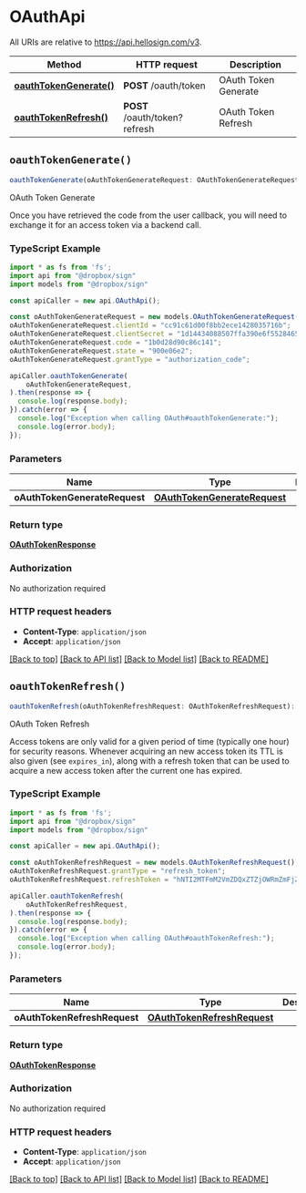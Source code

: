 # OAuthApi

All URIs are relative to https://api.hellosign.com/v3.

| Method | HTTP request | Description |
| ------------- | ------------- | ------------- |
| [**oauthTokenGenerate()**](OAuthApi.md#oauthTokenGenerate) | **POST** /oauth/token | OAuth Token Generate |
| [**oauthTokenRefresh()**](OAuthApi.md#oauthTokenRefresh) | **POST** /oauth/token?refresh | OAuth Token Refresh |


## `oauthTokenGenerate()`

```typescript
oauthTokenGenerate(oAuthTokenGenerateRequest: OAuthTokenGenerateRequest): OAuthTokenResponse
```

OAuth Token Generate

Once you have retrieved the code from the user callback, you will need to exchange it for an access token via a backend call.

### TypeScript Example

```typescript
import * as fs from 'fs';
import api from "@dropbox/sign"
import models from "@dropbox/sign"

const apiCaller = new api.OAuthApi();

const oAuthTokenGenerateRequest = new models.OAuthTokenGenerateRequest();
oAuthTokenGenerateRequest.clientId = "cc91c61d00f8bb2ece1428035716b";
oAuthTokenGenerateRequest.clientSecret = "1d14434088507ffa390e6f5528465";
oAuthTokenGenerateRequest.code = "1b0d28d90c86c141";
oAuthTokenGenerateRequest.state = "900e06e2";
oAuthTokenGenerateRequest.grantType = "authorization_code";

apiCaller.oauthTokenGenerate(
    oAuthTokenGenerateRequest,
).then(response => {
  console.log(response.body);
}).catch(error => {
  console.log("Exception when calling OAuth#oauthTokenGenerate:");
  console.log(error.body);
});

```

### Parameters

|Name | Type | Description  | Notes |
| ------------- | ------------- | ------------- | ------------- |
| **oAuthTokenGenerateRequest** | [**OAuthTokenGenerateRequest**](../model/OAuthTokenGenerateRequest.md)|  | |

### Return type

[**OAuthTokenResponse**](../model/OAuthTokenResponse.md)

### Authorization

No authorization required

### HTTP request headers

- **Content-Type**: `application/json`
- **Accept**: `application/json`

[[Back to top]](#) [[Back to API list]](../../README.md#endpoints)
[[Back to Model list]](../../README.md#models)
[[Back to README]](../../README.md)

## `oauthTokenRefresh()`

```typescript
oauthTokenRefresh(oAuthTokenRefreshRequest: OAuthTokenRefreshRequest): OAuthTokenResponse
```

OAuth Token Refresh

Access tokens are only valid for a given period of time (typically one hour) for security reasons. Whenever acquiring an new access token its TTL is also given (see `expires_in`), along with a refresh token that can be used to acquire a new access token after the current one has expired.

### TypeScript Example

```typescript
import * as fs from 'fs';
import api from "@dropbox/sign"
import models from "@dropbox/sign"

const apiCaller = new api.OAuthApi();

const oAuthTokenRefreshRequest = new models.OAuthTokenRefreshRequest();
oAuthTokenRefreshRequest.grantType = "refresh_token";
oAuthTokenRefreshRequest.refreshToken = "hNTI2MTFmM2VmZDQxZTZjOWRmZmFjZmVmMGMyNGFjMzI2MGI5YzgzNmE3";

apiCaller.oauthTokenRefresh(
    oAuthTokenRefreshRequest,
).then(response => {
  console.log(response.body);
}).catch(error => {
  console.log("Exception when calling OAuth#oauthTokenRefresh:");
  console.log(error.body);
});

```

### Parameters

|Name | Type | Description  | Notes |
| ------------- | ------------- | ------------- | ------------- |
| **oAuthTokenRefreshRequest** | [**OAuthTokenRefreshRequest**](../model/OAuthTokenRefreshRequest.md)|  | |

### Return type

[**OAuthTokenResponse**](../model/OAuthTokenResponse.md)

### Authorization

No authorization required

### HTTP request headers

- **Content-Type**: `application/json`
- **Accept**: `application/json`

[[Back to top]](#) [[Back to API list]](../../README.md#endpoints)
[[Back to Model list]](../../README.md#models)
[[Back to README]](../../README.md)
